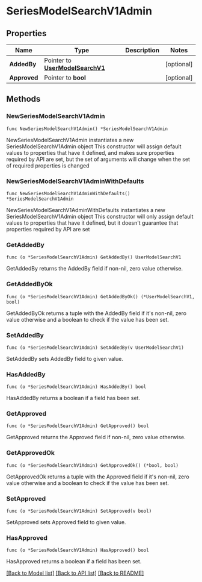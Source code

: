 # SeriesModelSearchV1Admin

## Properties

Name | Type | Description | Notes
------------ | ------------- | ------------- | -------------
**AddedBy** | Pointer to [**UserModelSearchV1**](UserModelSearchV1.md) |  | [optional] 
**Approved** | Pointer to **bool** |  | [optional] 

## Methods

### NewSeriesModelSearchV1Admin

`func NewSeriesModelSearchV1Admin() *SeriesModelSearchV1Admin`

NewSeriesModelSearchV1Admin instantiates a new SeriesModelSearchV1Admin object
This constructor will assign default values to properties that have it defined,
and makes sure properties required by API are set, but the set of arguments
will change when the set of required properties is changed

### NewSeriesModelSearchV1AdminWithDefaults

`func NewSeriesModelSearchV1AdminWithDefaults() *SeriesModelSearchV1Admin`

NewSeriesModelSearchV1AdminWithDefaults instantiates a new SeriesModelSearchV1Admin object
This constructor will only assign default values to properties that have it defined,
but it doesn't guarantee that properties required by API are set

### GetAddedBy

`func (o *SeriesModelSearchV1Admin) GetAddedBy() UserModelSearchV1`

GetAddedBy returns the AddedBy field if non-nil, zero value otherwise.

### GetAddedByOk

`func (o *SeriesModelSearchV1Admin) GetAddedByOk() (*UserModelSearchV1, bool)`

GetAddedByOk returns a tuple with the AddedBy field if it's non-nil, zero value otherwise
and a boolean to check if the value has been set.

### SetAddedBy

`func (o *SeriesModelSearchV1Admin) SetAddedBy(v UserModelSearchV1)`

SetAddedBy sets AddedBy field to given value.

### HasAddedBy

`func (o *SeriesModelSearchV1Admin) HasAddedBy() bool`

HasAddedBy returns a boolean if a field has been set.

### GetApproved

`func (o *SeriesModelSearchV1Admin) GetApproved() bool`

GetApproved returns the Approved field if non-nil, zero value otherwise.

### GetApprovedOk

`func (o *SeriesModelSearchV1Admin) GetApprovedOk() (*bool, bool)`

GetApprovedOk returns a tuple with the Approved field if it's non-nil, zero value otherwise
and a boolean to check if the value has been set.

### SetApproved

`func (o *SeriesModelSearchV1Admin) SetApproved(v bool)`

SetApproved sets Approved field to given value.

### HasApproved

`func (o *SeriesModelSearchV1Admin) HasApproved() bool`

HasApproved returns a boolean if a field has been set.


[[Back to Model list]](../README.md#documentation-for-models) [[Back to API list]](../README.md#documentation-for-api-endpoints) [[Back to README]](../README.md)


